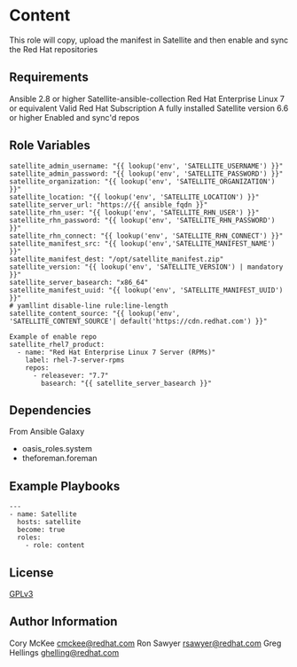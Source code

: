 Content
===========

This role will copy, upload the manifest in Satellite and then enable and sync 
the Red Hat repositories

Requirements
------------

Ansible 2.8 or higher
Satellite-ansible-collection
Red Hat Enterprise Linux 7 or equivalent
Valid Red Hat Subscription
A fully installed Satellite version 6.6 or higher
Enabled and sync'd repos


Role Variables
--------------
```
satellite_admin_username: "{{ lookup('env', 'SATELLITE_USERNAME') }}"
satellite_admin_password: "{{ lookup('env', 'SATELLITE_PASSWORD') }}"
satellite_organization: "{{ lookup('env', 'SATELLITE_ORGANIZATION') }}"
satellite_location: "{{ lookup('env', 'SATELLITE_LOCATION') }}"
satellite_server_url: "https://{{ ansible_fqdn }}"
satellite_rhn_user: "{{ lookup('env', 'SATELLITE_RHN_USER') }}"
satellite_rhn_password: "{{ lookup('env', 'SATELLITE_RHN_PASSWORD') }}"
satellite_rhn_connect: "{{ lookup('env', 'SATELLITE_RHN_CONNECT') }}"
satellite_manifest_src: "{{ lookup('env','SATELLITE_MANIFEST_NAME') }}"
satellite_manifest_dest: "/opt/satellite_manifest.zip"
satellite_version: "{{ lookup('env', 'SATELLITE_VERSION') | mandatory }}"
satellite_server_basearch: "x86_64"
satellite_manifest_uuid: "{{ lookup('env', 'SATELLITE_MANIFEST_UUID') }}"
# yamllint disable-line rule:line-length
satellite_content_source: "{{ lookup('env', 'SATELLITE_CONTENT_SOURCE'| default('https://cdn.redhat.com') }}"

Example of enable repo
satellite_rhel7_product:
  - name: "Red Hat Enterprise Linux 7 Server (RPMs)"
    label: rhel-7-server-rpms
    repos:
      - releasever: "7.7"
        basearch: "{{ satellite_server_basearch }}"

```


Dependencies
------------
From Ansible Galaxy
- oasis_roles.system
- theforeman.foreman

Example Playbooks
-----------------
```
---
- name: Satellite
  hosts: satellite
  become: true
  roles:
    - role: content
```

License
-------

[GPLv3](LICENSE)

Author Information
------------------
Cory McKee <cmckee@redhat.com>
Ron Sawyer <rsawyer@redhat.com>
Greg Hellings <ghelling@redhat.com>
